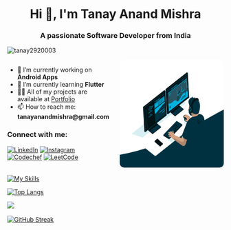 

<h1 align="center">Hi 👋, I'm Tanay Anand Mishra</h1>
<h3 align="center">A passionate Software Developer from India</h3>

<p align="left">
  <img src="https://komarev.com/ghpvc/?username=tanay2920003&label=Profile%20views&color=0e75b6&style=flat" alt="tanay2920003" />
</p>

<div style="display: flex; justify-content: space-between; align-items: flex-start;">
  <div style="flex: 1; padding-right: 20px;">
    <ul>
      <li>🔭 I’m currently working on <strong>Android Apps</strong></li>
      <li>🌱 I’m currently learning <strong>Flutter</strong></li>
      <li>👨‍💻 All of my projects are available at <a href="https://tanay2920003.github.io/Portfolio22/">Portfolio</a></li>
      <li>📫 How to reach me: <strong>tanayanandmishra@gmail.com</strong></li>
    </ul>
<p>
    <h3 align="left">Connect with me:</h3>
    <div class="social-icons">
      <a href="https://www.linkedin.com/in/tanayanandmishra" target="_blank"><img src="https://img.icons8.com/fluency/48/000000/linkedin-2.png" alt="LinkedIn" /></a>
      <a href="https://www.instagram.com/echoonetango" target="_blank"><img src="https://img.icons8.com/fluency/48/000000/instagram-new.png" alt="Instagram" /></a>
      <a href="https://www.codechef.com/users/basic_peacocks" target="_blank"><img src="https://img.icons8.com/fluency/48/000000/codechef.png" alt="Codechef" /></a>
      <a href="https://leetcode.com/u/tanayanandmishra/" target="_blank"><img src="https://img.icons8.com/?size=100&id=9L16NypUzu38&format=png&color=000000" alt="LeetCode" /></a>
    </div>
  </div>

  <div style="flex: 1; text-align: right;">
    <img src="code.gif" alt="Code GIF" width="300" height="250" style="border-radius: 10px;">
  </div>
</div>


[![My Skills](https://skillicons.dev/icons?i=cpp,dart,flutter,bash,js,linux,python,react,arduino,unreal%20engine%205&perline=3)](https://skillicons.dev)

[![Top Langs](https://github-readme-stats.vercel.app/api/top-langs/?username=Tanay2920003&layout=compact)](https://github.com/anuraghazra/github-readme-stats)

<picture>
  <source
    srcset="https://github-readme-stats.vercel.app/api?username=Tanay2920003&show_icons=true&theme=light"
    media="(prefers-color-scheme: light), (prefers-color-scheme: no-preference)"
  />
  <source
    srcset="https://github-readme-stats.vercel.app/api?username=Tanay2920003&show_icons=true"
    media="(prefers-color-scheme: dark)"
  />
  <img src="https://github-readme-stats.vercel.app/api?username=Tanay2920003&show_icons=true" />
</picture>
<br>

[![GitHub Streak](https://streak-stats.demolab.com?user=Tanay2920003&border_radius=10&date_format=j%20M%5B%20Y%5D&mode=weekly&card_width=496&card_height=193)](https://git.io/streak-stats)


